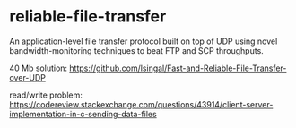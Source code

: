 # reliable-file-transfer
An application-level file transfer protocol built on top of UDP using novel bandwidth-monitoring techniques to beat FTP and SCP throughputs.


40 Mb solution: https://github.com/lsingal/Fast-and-Reliable-File-Transfer-over-UDP

read/write problem: https://codereview.stackexchange.com/questions/43914/client-server-implementation-in-c-sending-data-files

